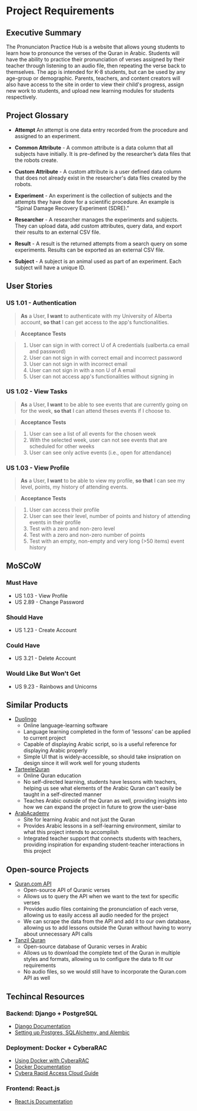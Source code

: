 # Project Requirements

## Executive Summary

The Pronunciaton Practice Hub is a website that allows young students to learn how to pronounce the verses of the Quran in Arabic. Students will have the ability to practice their pronunciation of verses assigned by their teacher through listening to an audio file, then repeating the verse back to themselves. The app is intended for K-8 students, but can be used by any age-group or demographic. Parents, teachers, and content creators will also have access to the site in order to view their child's progress, assign new work to students, and upload new learning modules for students respectively.

## Project Glossary
- **Attempt** An attempt is one data entry recorded from the procedure and assigned to an experiment.

- **Common Attribute** - A common attribute is a data column that all subjects have initially. It is pre-defined by the researcher’s data files that the robots create.

- **Custom Attribute** - A custom attribute is a user defined data column that does not already exist in the researcher's data files created by the robots.

- **Experiment** - An experiment is the collection of subjects and the attempts they have done for a scientific procedure. An example is “Spinal Damage Recovery Experiment (SDRE).”

- **Researcher** - A researcher manages the experiments and subjects. They can upload data, add custom attributes, query data, and export their results to an external CSV file.

- **Result** - A result is the returned attempts from a search query on some experiments. Results can be exported as an external CSV file.

- **Subject** - A subject is an animal used as part of an experiment. Each subject will have a unique ID.

## User Stories
### US 1.01 - Authentication
> **As** a User, **I want** to authenticate with my University of Alberta account, **so that** I can get access to the app's functionalities.

> **Acceptance Tests**

> 1. User can sign in with correct U of A credentials (ualberta.ca email and password)
> 2. User can not sign in with correct email and incorrect password
> 3. User can not sign in with incorrect email
> 4. User can not sign in with a non U of A email
> 5. User can not access app's functionalities without signing in

### US 1.02 - View Tasks
> **As** a User, **I want** to be able to see events that are currently going on for the week, **so that** I can attend theses events if I choose to.

> **Acceptance Tests**

> 1. User can see a list of all events for the chosen week
> 2. With the selected week, user can not see events that are scheduled for other weeks
> 3. User can see only active events (i.e., open for attendance)

### US 1.03 - View Profile
> **As** a User, **I want** to be able to view my profile, **so that** I can see my level, points, my history of attending events.

> **Acceptance Tests**

> 1. User can access their profile
> 2. User can see their level, number of points and history of attending events in their profile
> 3. Test with a zero and non-zero level
> 4. Test with a zero and non-zero number of points
> 5. Test with an empty, non-empty and very long (>50 items) event history

## MoSCoW
### Must Have
* US 1.03 - View Profile
* US 2.89 - Change Password 

### Should Have
* US 1.23 - Create Account

### Could Have
* US 3.21 - Delete Account

### Would Like But Won't Get
* US 9.23 - Rainbows and Unicorns

## Similar Products
* [Duolingo](https://www.duolingo.com/)
    - Online language-learning software
    - Language learning completed in the form of 'lessons' can be applied to current project
    - Capable of displaying Arabic script, so is a useful reference for displaying Arabic properly
    - Simple UI that is widely-accessible, so should take insipration on design since it will work well for young students
* [TarteeleQuran](https://www.tarteelequran.com/)
    - Online Quran education
    - No self-directed learning, students have lessons with teachers, helping us see what elements of the Arabic Quran can't easily be taught in a self-directed manner
    - Teaches Arabic outside of the Quran as well, providing insights into how we can expand the project in future to grow the user-base
* [ArabAcademy](https://www.arabacademy.com/)
    - Site for learning Arabic and not just the Quran
    - Provides Arabic lessons in a self-learning environment, similar to what this project intends to accomplish
    - Integrated teacher support that connects students with teachers, providing inspiration for expanding student-teacher interactions in this project

## Open-source Projects
* [Quran.com API](https://quran.api-docs.io/v4/getting-started/introduction)
    - Open-source API of Quranic verses
    - Allows us to query the API when we want to the text for specific verses
    - Provides audio files containing the pronunciation of each verse, allowing us to easily access all audio needed for the project
    - We can scrape the data from the API and add it to our own database, allowing us to add lessons outside the Quran without having to worry about unnecessary API calls
* [Tanzil Quran](https://tanzil.net/download/)
    - Open-source database of Quranic verses in Arabic
    - Allows us to download the complete text of the Quran in multiple styles and formats, allowing us to configure the data to fit our requirements
    - No audio files, so we would still have to incorporate the Quran.com API as well

## Techincal Resources
### Backend: Django + PostgreSQL
  * [Django Documentation](https://docs.djangoproject.com/en/4.1/)
  * [Setting up Postgres, SQLAlchemy, and Alembic](https://realpython.com/flask-by-example-part-2-postgres-sqlalchemy-and-alembic/)
### Deployment: Docker + CyberaRAC
  * [Using Docker with CyberaRAC](https://wiki.cybera.ca/display/RAC/Using+Docker+Machine)
  * [Docker Documentation](https://docs.docker.com/)
  * [Cybera Rapid Access Cloud Guide](https://wiki.cybera.ca/display/RAC/Rapid+Access+Cloud+Guide%3A+Part+1)
### Frontend: React.js
  * [React.js Documentation](https://reactjs.org/docs/getting-started.html)
